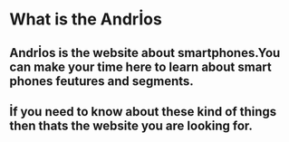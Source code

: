 # What is the Andrİos
## Andrİos is the website about smartphones.You can make your time here to learn about smart phones feutures and segments.
## İf you need to know about these kind of things then thats the website you are looking for.